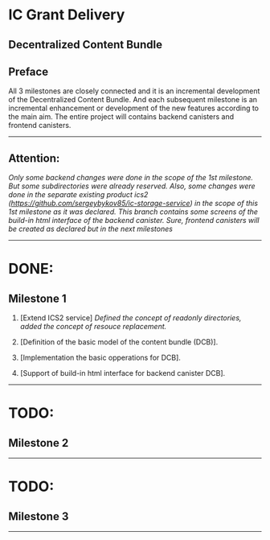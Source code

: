 # IC Grant Delivery
## Decentralized Content Bundle

## Preface
All 3 milestones are closely connected and it is an incremental development of the Decentralized Content Bundle. 
And each subsequent milestone is an incremental enhancement or development of the new features according to the main aim. The entire project will contains backend canisters and frontend canisters.


***
## Attention:
_Only some backend changes were done in the scope of the 1st milestone. But some subdirectories were already reserved. Also, some changes were done in the separate existing product ics2 (https://github.com/sergeybykov85/ic-storage-service) in the scope of this 1st milestone as it was declared. This branch contains some screens of the build-in html interface of the backend canister. Sure, frontend canisters will be created as declared but in the next milestones_ 

***

# DONE:
## Milestone 1

1. [Extend ICS2 service]
_Defined the concept of readonly directories, added the concept of resouce replacement._

2. [Definition of the basic model of the content bundle (DCB)].

3. [Implementation the basic opperations for DCB].

4. [Support of build-in html interface for backend canister DCB].

***

# TODO:
## Milestone 2 

***

# TODO:
## Milestone 3 

***
